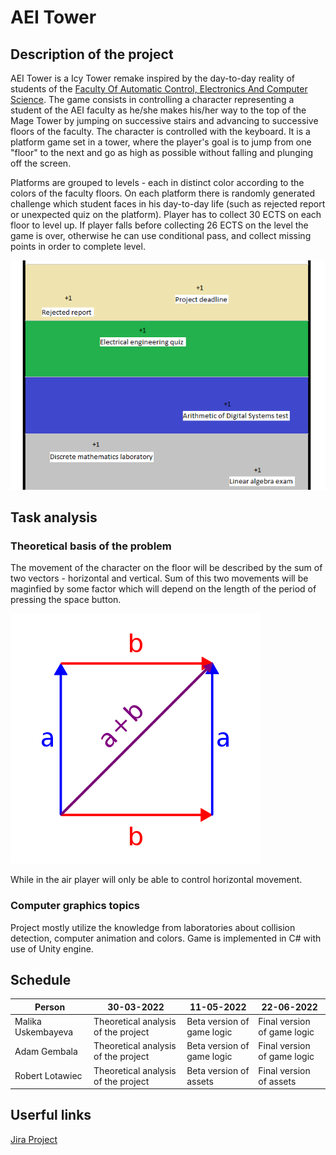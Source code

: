 # AEI Tower

## Description of the project

AEI Tower is a Icy Tower remake inspired by the day-to-day reality of students of the [Faculty Of Automatic Control, Electronics And Computer Science](https://www.polsl.pl/rau/en). 
The game consists in controlling a character representing a student of the AEI faculty as he/she makes his/her way to the top of the Mage Tower by jumping on successive stairs and advancing to successive floors of the faculty. The character is controlled with the keyboard. It is a platform game set in a tower, where the player's goal is to jump from one "floor" to the next and go as high as possible without falling and plunging off the screen.

Platforms are grouped to levels - each in distinct color according to the colors of the faculty floors.
On each platform there is randomly generated challenge which student faces in his day-to-day life (such as rejected report or unexpected quiz on the platform). Player has to collect 30 ECTS on each floor to level up. If player falls before collecting 26 ECTS on the level the game is over, otherwise he can use conditional pass, and collect missing points in order to complete level.

![AEI Tower concept](/Docs/Img/AEI-Tower-concept.png)

## Task analysis

### Theoretical basis of the problem

The movement of the character on the floor will be described by the sum of two vectors - horizontal and vertical. Sum of this two movements will be maginfied by some factor which will depend on the length of the period of pressing the space button.

![Sum of the vectors](/Docs/Img/400px-Perpendicular_Vector_Addition.jpg)

While in the air player will only be able to control horizontal movement.

### Computer graphics topics

Project mostly utilize the knowledge from laboratories about collision detection, computer animation and colors. Game is implemented in C# with use of Unity engine.


## Schedule

| Person             | 30-03-2022                          | 11-05-2022                 | 22-06-2022                  |
|--------------------|-------------------------------------|----------------------------|-----------------------------|
| Malika Uskembayeva | Theoretical analysis of the project | Beta version of game logic | Final version of game logic |
| Adam Gembala       | Theoretical analysis of the project | Beta version of game logic | Final version of game logic |
| Robert Lotawiec    | Theoretical analysis of the project | Beta version of assets     | Final version of assets     |

## Userful links

[Jira Project](https://aei-tower.atlassian.net)
